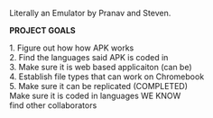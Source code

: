 Literally an Emulator by Pranav and Steven.

<strong> PROJECT GOALS </strong>
<div>1. Figure out how how APK works
  <div>
  <div>2. Find the languages said APK is coded in
    <div>
    <div>3. Make sure it is web based applicaiton (can be)
      <div>
      <div>4. Establish file types that can work on Chromebook
        <div>
        <div>5. Make sure it can be replicated (COMPLETED)
          <div>
            <div> Make sure it is coded in languages WE KNOW
              <div>find other collaborators
